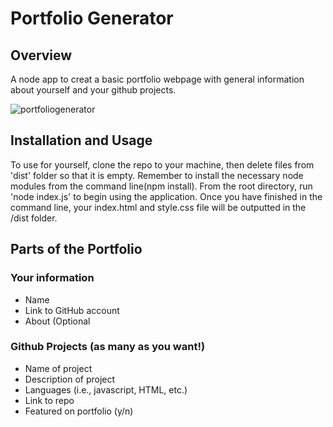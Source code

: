 # Portfolio Generator

## Overview
A node app to creat a basic portfolio webpage with general information about yourself and your github projects. 

![portfoliogenerator](https://user-images.githubusercontent.com/62676730/100021401-44f23380-2d96-11eb-9875-cfa0ed3563e4.PNG)

## Installation and Usage
To use for yourself, clone the repo to your machine, then delete files from 'dist' folder so that it is empty. Remember to install the necessary node modules from the command line(npm install). From the root directory, run 'node index.js' to begin using the application. Once you have finished in the command line, your index.html and style.css file will be outputted in the /dist folder.

## Parts of the Portfolio
### Your information
- Name
- Link to GitHub account
- About (Optional
### Github Projects (as many as you want!)
- Name of project
- Description of project
- Languages (i.e., javascript, HTML, etc.)
- Link to repo
- Featured on portfolio (y/n)
